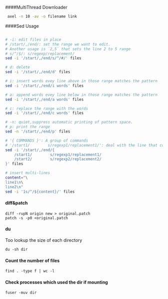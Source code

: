 
####MultiThread Downloader

```bash
 axel -n 10 -av -o filename link 
 ```

####Sed Usage

```bash

# -i: edit files in place
# /start/,/end/: set the range we want to edit. 
# Another usage is `2,5` that sets the line 2 to 5 range
# s/^/$/: s/regexp/replacement/
sed -i '/start/,/end/s/^/#/' files

# d: delete
sed -i '/start/,/end/d' files

# i: insert words evey line above in those range matches the pattern
sed -i '/start/,/end/i words' files

# a: append words evey line below in those range matches the pattern
sed -i '/start/,/end/a words' files

# c: replace the range with the words
sed -i '/start/,/end/c words' files

# -n: quiet,suppress automatic printing of pattern space.
# p: print the range
sed -n '/start/,/end/p' files

# '{ COMMANDS }': A group of commands 
# '/start1/        s/regexp1/replacement1/': deal with the line that contains 'start1'
sed -i '/start/,/end/{
	/start1/        s/regexp1/replacement1/
	/start2/        s/regexp2/replacement2/
}' files

# insert multi-lines
content="\
line1\n\
line2\n"
sed -i '1s/^/${content}/' files

```

#### diff&patch

```
diff -rupN origin new > original.patch
patch -s -p0 <original.patch
```

#### du

Too lookup the size of each directory

```
du -sh dir
```

#### Count the number of files

```
find . -type f | wc -l
```

#### Check processes which used the dir if mounting

```
fuser -muv dir
```
